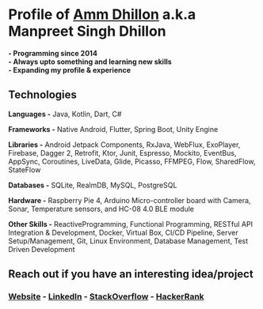 # **Profile of [Amm Dhillon](https://ammdhillon.com "My Blog") a.k.a Manpreet Singh Dhillon**

**- Programming since 2014**</br>
**- Always upto something and learning new skills**</br>
**- Expanding my profile & experience**</br>

## **Technologies**
**Languages -** Java, Kotlin, Dart, C#

**Frameworks -** Native Android, Flutter, Spring Boot, Unity Engine

**Libraries -** Android Jetpack Components, RxJava, WebFlux, ExoPlayer, Firebase, Dagger 2, Retrofit, Ktor, Junit, Espresso, Mockito, EventBus, AppSync, Coroutines, LiveData, Glide, Picasso, FFMPEG, Flow, SharedFlow, StateFlow

**Databases -** SQLite, RealmDB, MySQL, PostgreSQL

**Hardware -** Raspberry Pie 4, Arduino Micro-controller board with Camera, Sonar, Temperature sensors, and HC-08 4.0 BLE module

**Other Skills -** ReactiveProgramming, Functional Programming, RESTful API Integration & Development, Docker, Virtual Box, CI/CD Pipeline, Server Setup/Management, Git, Linux Environment, Database Management, Test Driven Development

## **Reach out if you have an interesting idea/project**

### **[Website](https://ammdhillon.com "My Website")  -  [LinkedIn](https://linkedin.com/in/ammdhillon.com "My LinkedIn")  -  [StackOverflow](https://stackoverflow.com/users/5485373/amm-dhillon "My StackOverflow")  - [HackerRank](https://www.hackerrank.com/ammdhillon "My HackerRank")**